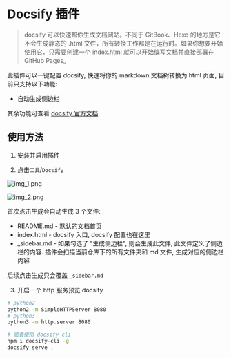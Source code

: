 # Docsify 插件

> docsify 可以快速帮你生成文档网站。不同于 GitBook、Hexo 的地方是它不会生成静态的 .html 文件，所有转换工作都是在运行时。如果你想要开始使用它，只需要创建一个 index.html 就可以开始编写文档并直接部署在 GitHub Pages。


此插件可以一键配置 docsify, 快速将你的 markdown 文档树转换为 html 页面, 目前只支持以下功能:

- 自动生成侧边栏

其余功能可查看 [docsify 官方文档](https://docsify.js.org/#/zh-cn/)

## 使用方法

1. 安装并启用插件

2. 点击`工具`/`Docsify` 

![img_1.png](https://registry.yank-note.com/cdn/yank-note-extension-docsify/0.0.2/img_1.png)

![img_2.png](https://registry.yank-note.com/cdn/yank-note-extension-docsify/0.0.2/img_2.png)

首次点击生成会自动生成 3 个文件:
- README.md - 默认的文档首页
- index.html - docsify 入口, docsify 配置也在这里
- _sidebar.md - 如果勾选了 "生成侧边栏", 则会生成此文件, 此文件定义了侧边栏的内容. 插件会扫描当前仓库下的所有文件夹和 md 文件, 生成对应的侧边栏内容

后续点击生成只会覆盖 `_sidebar.md`

3. 开启一个 http 服务预览 docsify
```bash
# python2
python2 -m SimpleHTTPServer 8080
# python3
python3 -m http.server 8080

# 或者使用 docsify-cli
npm i docsify-cli -g
docsify serve .
```
